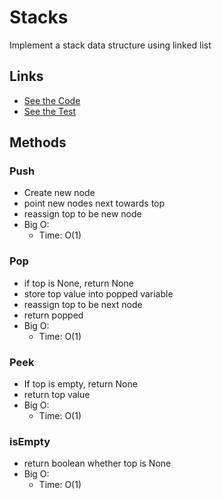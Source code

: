 # Stacks

Implement a stack data structure using linked list

## Links

-   [See the Code](./stacks.py)
-   [See the Test](../tests/test_stacks.py)

## Methods

### Push

-   Create new node
-   point new nodes next towards top
-   reassign top to be new node
-   Big O:
    -   Time: O(1)

### Pop

-   if top is None, return None
-   store top value into popped variable
-   reassign top to be next node
-   return popped
-   Big O:
    -   Time: O(1)

### Peek

-   If top is empty, return None
-   return top value
-   Big O:
    -   Time: O(1)

### isEmpty

-   return boolean whether top is None
-   Big O:
    -   Time: O(1)
